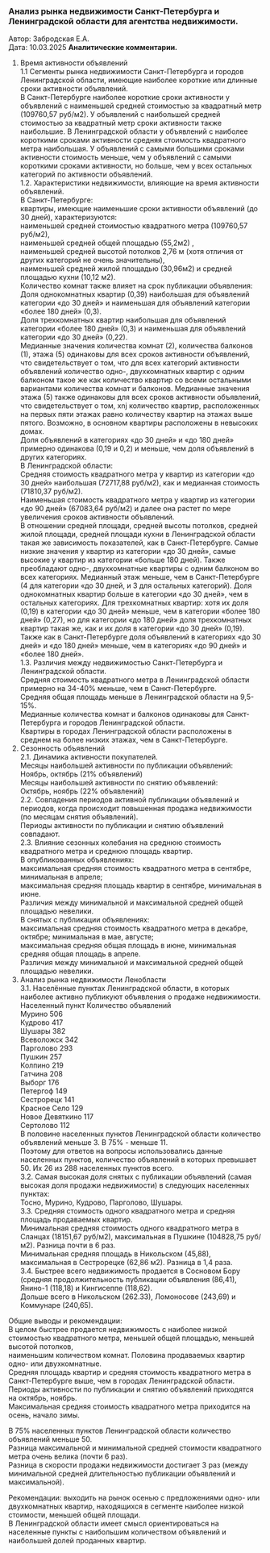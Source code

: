 ### Анализ рынка недвижимости Санкт-Петербурга и Ленинградской области для агентства недвижимости.
Автор:  Забродская Е.А.  
Дата: 10.03.2025
**Аналитические комментарии.**
1. Время активности объявлений  
1.1 Сегменты рынка недвижимости Санкт-Петербурга и городов Ленинградской области, имеющие наиболее короткие или длинные сроки активности объявлений.  
В Санкт-Петербурге наиболее короткие сроки активности у объявлений с наименьшей средней стоимостью за квадратный метр (109760,57 руб/м2).
У объявлений с наибольшей средней стоимостью за квадратный метр сроки активности также наибольшие.
В Ленинградской области у объявлений с наиболее короткими сроками активности средняя стоимость квадратного метра наибольшая.
У объявлений с самыми большими сроками активности стоимость меньше, чем у объявлений с самыми короткими сроками активности,
но больше, чем у всех остальных категорий по активности объявлений.   
1.2. Характеристики недвижимости, влияющие на время активности объявлений.    
В Санкт-Петербурге:  
квартиры, имеющие наименьшие сроки активности объявлений (до 30 дней), характеризуются:  
наименьшей средней стоимостью квадратного метра (109760,57 руб/м2),  
наименьшей средней общей площадью (55,2м2) ,  
наименьшей средней высотой потолков 2,76 м (хотя отличия от других категорий не очень значительны),  
наименьшей средней жилой площадью (30,96м2) и средней площадью кухни (10,12 м2).  
Количество комнат также влияет на срок публикации объявления:  
Доля однокомнатных квартир (0,39) наибольшая для объявлений категории «до 30 дней» и наименьшая для объявлений категории «более 180 дней» (0,3).  
Доля трехкомнатных квартир наибольшая для объявлений категории «более 180 дней» (0,3) и наименьшая для объявлений категории «до 30 дней» (0,22).  
Медианные значения количества комнат (2), количества балконов (1), этажа (5) одинаковы для всех сроков активности объявлений,
что свидетельствует о том, что для всех категорий активности объявлений количество одно-, двухкомнатных квартир с одним балконом такое же
как количество квартир со всеми остальными вариантами количества комнат и балконов.
Медианные значения этажа (5) также одинаковы для всех сроков активности объявлений, что свидетельствует о том, xnj количество квартир,
расположенных на первых пяти этажах равно количеству квартир на этажах выше пятого. Возможно, в основном квартиры расположены в невысоких домах.  
Доля объявлений в категориях «до 30 дней» и «до 180 дней» примерно одинакова (0,19 и 0,2) и меньше, чем доля объявлений в других категориях.  
В Ленинградской области:  
Средняя стоимость квадратного метра у квартир из категории «до 30 дней» наибольшая (72717,88 руб/м2), как и медианная стоимость (71810,37 руб/м2).  
Наименьшая стоимость квадратного метра у квартир из категории «до 90 дней» (67083,64 руб/м2) и далее она растет по мере увеличения сроков активности объявлений.  
В отношении средней площади, средней высоты потолков, средней жилой площади, средней площади кухни в Ленинградской области такая же зависимость показателей,
как в Санкт-Петербурге. Самые низкие значения у квартир из категории «до 30 дней», самые высокие у квартир из категории «больше 180 дней).
Также преобладают одно-, двухкомнатные квартиры с одним балконом во всех категориях.
Медианный этаж меньше, чем в Санкт-Петербурге (4 для категории «до 30 дней, и 3 для остальных категорий).
Доля однокомнатных квартир больше в категории «до 30 дней», чем в остальных категориях.
Для трехкомнатных квартир: хотя их доля (0,19) в категории «до 30 дней» меньше, чем в категории «более 180 дней» (0,27),
но для категории «до 180 дней» доля трехкомнатных квартир такая же, как и их доля в категории «до 30 дней» (0,19).  
Также как в Санкт-Петербурге доля объявлений в категориях «до 30 дней» и «до 180 дней» меньше, чем в категориях «до 90 дней» и «более 180 дней».  
1.3. Различия между недвижимостью Санкт-Петербурга и Ленинградской области.  
Средняя стоимость квадратного метра в Ленинградской области примерно на 34-40% меньше, чем в Санкт-Петербурге.  
Средняя общая площадь меньше в Ленинградской области на 9,5-15%.  
Медианные количества комнат и балконов одинаковы для Санкт-Петербурга и городов Ленинградской области.  
Квартиры в городах Ленинградской области расположены в среднем на более низких этажах, чем в Санкт-Петербурге.  
2. Сезонность объявлений  
2.1. Динамика активности покупателей.  
Месяцы наибольшей активности по публикации объявлений:  
Ноябрь, октябрь (21% объявлений)  
Месяцы наибольшей активности по снятию объявлений:  
Октябрь, ноябрь (22% объявлений)  
2.2. Совпадения периодов активной публикации объявлений и периодов, когда происходит повышенная продажа недвижимости (по месяцам снятия объявлений).  
Периоды активности по публикации и снятию объявлений совпадают.  
2.3. Влияние сезонных колебания на среднюю стоимость квадратного метра и среднюю площадь квартир.  
В опубликованных объявлениях:  
максимальная средняя стоимость квадратного метра в сентябре, минимальная в апреле;  
максимальная средняя площадь квартир в сентябре, минимальная в июне.  
Различия между минимальной и максимальной средней общей площадью невелики.  
В снятых с публикации объявлениях:  
максимальная средняя стоимость квадратного метра в декабре, октябре; минимальная в мае, августе;  
максимальная средняя общая площадь в июне, минимальная средняя общая площадь в апреле.  
Различия между минимальной и максимальной средней общей площадью невелики.  
4. Анализ рынка недвижимости Ленобласти  
3.1. Населённые пунктах Ленинградской области, в которых наиболее активно публикуют объявления о продаже недвижимости.  
Населенный пункт	Количество объявлений  
Мурино	          506  
Кудрово	          417  
Шушары	          382  
Всеволожск	      342  
Парголово	        293  
Пушкин	          257  
Колпино	          219  
Гатчина	          208  
Выборг	          176  
Петергоф	        149  
Сестрорецк	      141  
Красное Село	    129  
Новое Девяткино	  117  
Сертолово	        112  
В половине населенных пунктов Ленинградской области количество объявлений меньше 3. В 75% - меньше 11.  
Поэтому для ответов на вопросы использовались данные населенных пунктов, количество объявлений в которых превышает 50. Их 26 из 288 населенных пунктов всего.  
3.2. Самая высокая доля снятых с публикации объявлений (самая высокая доля продажи недвижимости) в следующих населенных пунктах:  
Тосно, Мурино, Кудрово, Парголово, Шушары.  
3.3. Средняя стоимость одного квадратного метра и средняя площадь продаваемых квартир.  
Минимальная средняя стоимость одного квадратного метра в Сланцах (18151,67  руб/м2), максимальная в Пушкине (104828,75 руб/м2). Разница почти в 6 раз.  
Минимальная средняя площадь в Никольском (45,88), максимальная в Сестрорецке (62,86 м2). Разница в 1,4 раза.    
3.4. Быстрее всего недвижимость продается в Сосновом Бору (средняя продолжительность публикации объявления (86,41), Янино-1 (118,18) и Кингисеппе (118,62).  
Дольше всего в Никольском (262.33), Ломоносове (243,69) и Коммунаре (240,65).

Общие выводы и рекомендации:  
В целом быстрее продается недвижимость с наиболее низкой стоимостью квадратного метра, меньшей общей площадью, меньшей высотой потолков,  
наименьшим количеством комнат. Половина продаваемых квартир одно- или двухкомнатные.  
Средняя площадь квартир и средняя стоимость квадратного метра в Санкт-Петербурге выше, чем в городах Ленинградской области.  
Периоды активности по публикации и снятию объявлений приходятся на октябрь, ноябрь.  
Максимальная средняя стоимость квадратного метра приходится на осень,  начало зимы.  

В 75% населенных пунктов Ленинградской области количество объявлений меньше 50.    
Разница максимальной и минимальной средней стоимости квадратного метра очень велика (почти 6 раз).    
Разница в скорости продажи недвижимости достигает 3 раз (между минимальной средней длительностью публикации объявлений и максимальной).  

Рекомендации: выходить на рынок осенью с предложениями одно- или двухкомнатных квартир, находящихся в сегменте наиболее низкой стоимости, меньшей общей площади.  
В Ленинградской области имеет смысл ориентироваться на населенные пункты с наибольшим количеством объявлений и наибольшей долей проданных квартир.

